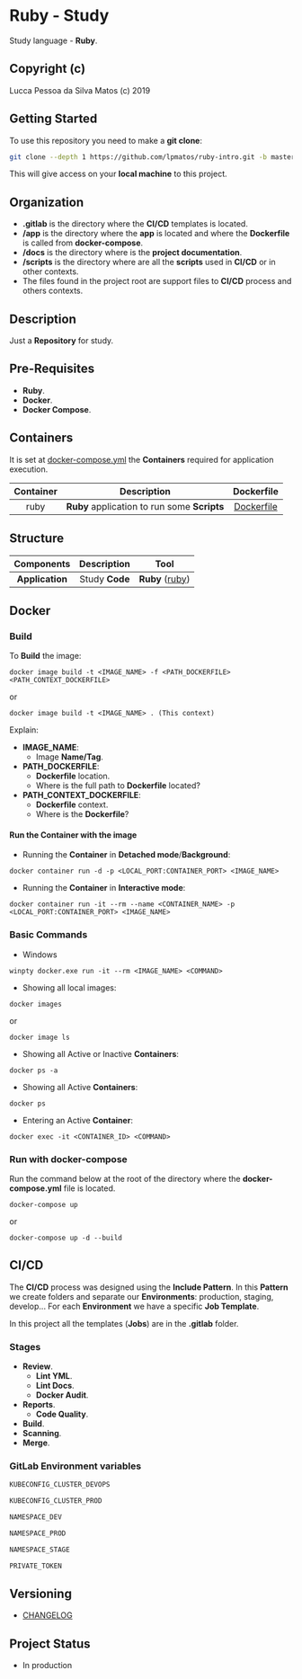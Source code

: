 Ruby - Study
============

Study language - **Ruby**.

## Copyright (c)

Lucca Pessoa da Silva Matos (c) 2019

## Getting Started

To use this repository you need to make a **git clone**:

```bash
git clone --depth 1 https://github.com/lpmatos/ruby-intro.git -b master
```

This will give access on your **local machine** to this project.

## Organization

* **.gitlab** is the directory where the **CI/CD** templates is located.
* **/app** is the directory where the **app** is located and where the **Dockerfile** is called from **docker-compose**.
* **/docs** is the directory where is the **project documentation**.
* **/scripts** is the directory where are all the **scripts** used in **CI/CD** or in other contexts.
* The files found in the project root are support files to **CI/CD** process and others contexts.

## Description

Just a **Repository** for study.

## Pre-Requisites

* **Ruby**.
* **Docker**.
* **Docker Compose**.

## Containers

It is set at [docker-compose.yml](docker-compose.yml) the **Containers** required for application execution.

**Container** | **Description** | **Dockerfile**
:---: | :---: | :---:
ruby  |  **Ruby** application to run some **Scripts** |  [Dockerfile](app/Dockerfile)

## Structure

**Components** | **Description** | **Tool**
:---: | :---: | :---:
**Application** | Study **Code** | **Ruby** ([ruby](https://www.ruby-lang.org/pt/))

## Docker

### Build

To **Build** the image:

```
docker image build -t <IMAGE_NAME> -f <PATH_DOCKERFILE> <PATH_CONTEXT_DOCKERFILE>
```

or

```
docker image build -t <IMAGE_NAME> . (This context)
```

Explain:

* **IMAGE_NAME**:
    * Image **Name/Tag**.
* **PATH_DOCKERFILE**:
    * **Dockerfile** location.
    * Where is the full path to **Dockerfile** located?
* **PATH_CONTEXT_DOCKERFILE**:
    * **Dockerfile** context.
    * Where is the **Dockerfile**?

#### Run the Container with the image

* Running the **Container** in **Detached mode**/**Background**:

```
docker container run -d -p <LOCAL_PORT:CONTAINER_PORT> <IMAGE_NAME>
```

* Running the **Container** in **Interactive mode**:

```
docker container run -it --rm --name <CONTAINER_NAME> -p <LOCAL_PORT:CONTAINER_PORT> <IMAGE_NAME>
```

### Basic Commands

* Windows

```
winpty docker.exe run -it --rm <IMAGE_NAME> <COMMAND>
```

* Showing all local images:

```
docker images
```

or

```
docker image ls
```

* Showing all Active or Inactive **Containers**:

```
docker ps -a
```

* Showing all Active **Containers**:

```
docker ps
```

* Entering an Active **Container**:

```
docker exec -it <CONTAINER_ID> <COMMAND>
```

### Run with docker-compose

Run the command below at the root of the directory where the **docker-compose.yml** file is located.

```
docker-compose up
```

or

```
docker-compose up -d --build
```

## CI/CD

The **CI/CD** process was designed using the **Include Pattern**. In this **Pattern** we create folders and separate our **Environments**: production, staging, develop... For each **Environment** we have a specific **Job Template**.

In this project all the templates (**Jobs**) are in the **.gitlab** folder.

### Stages

* **Review**.
    * **Lint YML**.
    * **Lint Docs**.
    * **Docker Audit**.
* **Reports**.
    * **Code Quality**.
* **Build**.
* **Scanning**.
* **Merge**.

### GitLab Environment variables

```bash
KUBECONFIG_CLUSTER_DEVOPS
```

```bash
KUBECONFIG_CLUSTER_PROD
```

```bash
NAMESPACE_DEV
```

```bash
NAMESPACE_PROD
```

```bash
NAMESPACE_STAGE
```

```bash
PRIVATE_TOKEN
```

## Versioning

- [CHANGELOG](CHANGELOG.md)

## Project Status

* In production
